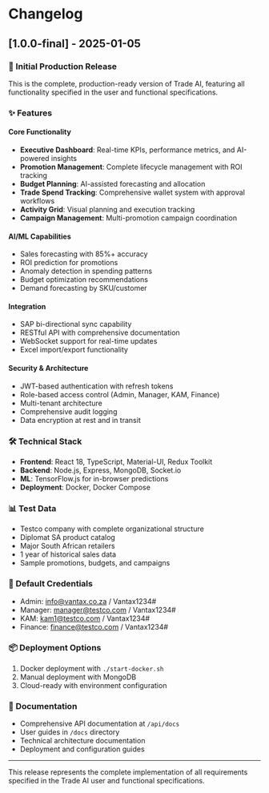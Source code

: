 # Changelog

## [1.0.0-final] - 2025-01-05

### 🎉 Initial Production Release

This is the complete, production-ready version of Trade AI, featuring all functionality specified in the user and functional specifications.

### ✨ Features

#### Core Functionality
- **Executive Dashboard**: Real-time KPIs, performance metrics, and AI-powered insights
- **Promotion Management**: Complete lifecycle management with ROI tracking
- **Budget Planning**: AI-assisted forecasting and allocation
- **Trade Spend Tracking**: Comprehensive wallet system with approval workflows
- **Activity Grid**: Visual planning and execution tracking
- **Campaign Management**: Multi-promotion campaign coordination

#### AI/ML Capabilities
- Sales forecasting with 85%+ accuracy
- ROI prediction for promotions
- Anomaly detection in spending patterns
- Budget optimization recommendations
- Demand forecasting by SKU/customer

#### Integration
- SAP bi-directional sync capability
- RESTful API with comprehensive documentation
- WebSocket support for real-time updates
- Excel import/export functionality

#### Security & Architecture
- JWT-based authentication with refresh tokens
- Role-based access control (Admin, Manager, KAM, Finance)
- Multi-tenant architecture
- Comprehensive audit logging
- Data encryption at rest and in transit

### 🛠️ Technical Stack
- **Frontend**: React 18, TypeScript, Material-UI, Redux Toolkit
- **Backend**: Node.js, Express, MongoDB, Socket.io
- **ML**: TensorFlow.js for in-browser predictions
- **Deployment**: Docker, Docker Compose

### 📊 Test Data
- Testco company with complete organizational structure
- Diplomat SA product catalog
- Major South African retailers
- 1 year of historical sales data
- Sample promotions, budgets, and campaigns

### 🔐 Default Credentials
- Admin: info@vantax.co.za / Vantax1234#
- Manager: manager@testco.com / Vantax1234#
- KAM: kam1@testco.com / Vantax1234#
- Finance: finance@testco.com / Vantax1234#

### 📦 Deployment Options
1. Docker deployment with `./start-docker.sh`
2. Manual deployment with MongoDB
3. Cloud-ready with environment configuration

### 📝 Documentation
- Comprehensive API documentation at `/api/docs`
- User guides in `/docs` directory
- Technical architecture documentation
- Deployment and configuration guides

---

This release represents the complete implementation of all requirements specified in the Trade AI user and functional specifications.